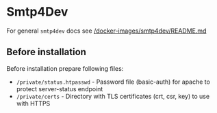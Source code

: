 # Smtp4Dev

For general `smtp4dev` docs see [/docker-images/smtp4dev/README.md](../../../../docker-images/external/smtp4dev/README.md)

## Before installation

Before installation prepare following files:

- `/private/status.htpasswd` - Password file (basic-auth) for apache to protect server-status endpoint
- `/private/certs` -  Directory with TLS certificates (crt, csr, key) to use with HTTPS
